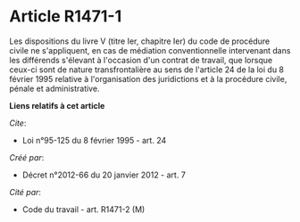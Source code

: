 # Article R1471-1

Les dispositions du livre V (titre Ier, chapitre Ier) du code de procédure civile ne s'appliquent, en cas de médiation
conventionnelle intervenant dans les différends s'élevant à l'occasion d'un contrat de travail, que lorsque ceux-ci sont de
nature transfrontalière au sens de l'article 24 de la loi du 8 février 1995 relative à l'organisation des juridictions et à
la procédure civile, pénale et administrative.

**Liens relatifs à cet article**

_Cite_:

  - Loi n°95-125 du 8 février 1995 - art. 24

_Créé par_:

  - Décret n°2012-66 du 20 janvier 2012 - art. 7

_Cité par_:

  - Code du travail - art. R1471-2 (M)
